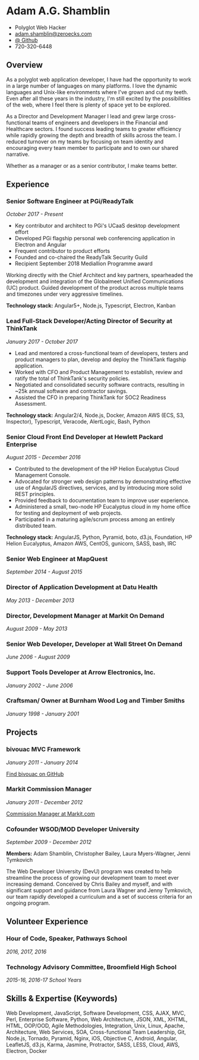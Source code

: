 # Adam A.G. Shamblin 

* Polyglot Web Hacker
* adam.shamblin@zeroecks.com
* [\@ Github](https://github.com/coyote240)
* 720-320-6448

## Overview 

As a polyglot web application developer, I have had the opportunity to work in a
large number of languages on many platforms.  I love the dynamic languages and
Unix-like environments where I've grown and cut my teeth.  Even after all these
years in the industry, I'm still excited by the possibilities of the web, where
I feel there is plenty of space yet to be explored.

As a Director and Development Manager I lead and grew large cross-functional
teams of engineers and developers in the Financial and Healthcare sectors.
I found success leading teams to greater efficiency while rapidly growing the
depth and breadth of skills across the team.  I reduced turnover on my teams
by focusing on team identity and encouraging every team member to participate
and to own our shared narrative.

Whether as a manager or as a senior contributor, I make teams better.

## Experience

### Senior Software Engineer at PGi/ReadyTalk
*October 2017 - Present*

* Key contributor and architect to PGi's UCaaS desktop development effort
* Developed PGi flagship personal web conferencing application in Electron and Angular
* Frequent contributor to product efforts
* Founded and co-chaired the ReadyTalk Security Guild
* Recipient September 2018 Mediallion Programme award

Working directly with the Chief Architect and key partners, spearheaded the
development and integration of the Globalmeet Unified Communications (UC)
product. Guided development of the product across multiple teams and timezones
under very aggressive timelines.

**Technology stack:** Angular5+, Node.js, Typescript, Electron, Kanban

### Lead Full-Stack Developer/Acting Director of Security at ThinkTank
*January 2017 - October 2017*

* Lead and mentored a cross-functional team of developers, testers and product managers to plan, develop and deploy the ThinkTank flagship application.
* Worked with CFO and Product Management to establish, review and ratify the total of ThinkTank's security policies.
* Negotiated and consolidated security software contracts, resulting in ~25k annual software and contractor savings.
* Assisted the CFO in preparing ThinkTank for SOC2 Readiness Assessment.

**Technology stack:** Angular2/4, Node.js, Docker, Amazon AWS (ECS, S3,
        Inspector), Typescript, Veracode, AlertLogic, Bash, Python

### Senior Cloud Front End Developer at Hewlett Packard Enterprise
*August 2015 - December 2016*

* Contributed to the development of the HP Helion Eucalyptus Cloud Management Console.
* Advocated for stronger web design patterns by demonstrating effective use of AngularJS directives, services, and by introducing more solid REST principles.
* Provided feedback to documentation team to improve user experience.
* Administered a small, two-node HP Eucalyptus cloud in my home office for testing and deployment of web projects.
* Participated in a maturing agile/scrum process among an entirely distributed team.

**Technology stack:** AngularJS, Python, Pyramid, boto, d3.js, Foundation,
    HP Helion Eucalyptus, Amazon AWS, CentOS, gunicorn, SASS, bash, IRC

### Senior Web Engineer at MapQuest
*September 2014 - August 2015*

### Director of Application Development at Datu Health
*May 2013 - December 2013*

### Director, Development Manager at Markit On Demand
*August 2009 - May 2013*

### Senior Web Developer, Developer at Wall Street On Demand
*June 2006 - August 2009*

### Support Tools Developer at Arrow Electronics, Inc.
*January 2002 - June 2006*

### Craftsman/ Owner at Burnham Wood Log and Timber Smiths
*January 1998 - January 2001*

## Projects

### bivouac MVC Framework
*January 2011 - January 2014*

[Find bivouac on GitHub](https://github.com/coyote240/bivouac)

### Markit Commission Manager
*January 2011 - December 2012*

[Commission Manager at Markit.com](http://www.markit.com/Product/Commission-Manager)

### Cofounder WSOD/MOD Developer University
*September 2009 - December 2012*

**Members:** Adam Shamblin, Christopher Bailey, Laura Myers-Wagner, Jenni Tymkovich

The Web Developer University \(DevU\) program was created to help streamline the
process of growing our development team to meet ever increasing demand.
Conceived by Chris Bailey and myself, and with significant support and guidance
from Laura Wagner and Jenny Tymkovich, our team rapidly developed a curriculum
and a set of success criteria for an ongoing program.

## Volunteer Experience

### Hour of Code, Speaker, Pathways School
*2016, 2017, 2016*

### Technology Advisory Committee, Broomfield High School
*2015-16, 2016-17 School Years*

## Skills & Expertise (Keywords)

Web Development,
JavaScript,
Software Development,
CSS,
AJAX,
MVC,
Perl,
Enterprise Software,
Python,
Web Architecture,
JSON,
XML,
XHTML,
HTML,
OOP/OOD,
Agile Methodologies,
Integration,
Unix,
Linux,
Apache,
Architecture,
Web Services,
SOA,
Cross-functional Team Leadership,
Git,
Node.js,
Tornado,
Pyramid,
Nginx,
iOS,
Objective C,
Android,
Angular,
LeafletJS,
d3.js,
Karma,
Jasmine,
Protractor,
SASS,
LESS,
Cloud,
AWS,
Electron,
Docker
